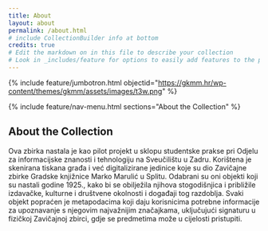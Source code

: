 ```yaml
---
title: About
layout: about
permalink: /about.html
# include CollectionBuilder info at bottom
credits: true
# Edit the markdown on in this file to describe your collection
# Look in _includes/feature for options to easily add features to the page
---
```


{% include feature/jumbotron.html objectid="https://gkmm.hr/wp-content/themes/gkmm/assets/images/t3w.png" %}

{% include feature/nav-menu.html sections="About the Collection" %}

## About the Collection

Ova zbirka nastala je kao pilot projekt u sklopu studentske prakse pri Odjelu za informacijske znanosti i tehnologiju na Sveučilištu u Zadru. Korištena je skenirana tiskana građa i već digitalizirane jedinice koje su dio Zavičajne zbirke Gradske knjižnice Marko Marulić u Splitu. Odabrani su oni objekti koji su nastali godine 1925., kako bi se obilježila njihova stogodišnjica i približile izdavačke, kulturne i društvene okolnosti i događaji tog razdoblja. Svaki objekt popraćen je metapodacima koji daju korisnicima potrebne informacije za upoznavanje s njegovim najvažnijim značajkama, uključujući signaturu u fizičkoj Zavičajnoj zbirci, gdje se predmetima može u cijelosti pristupiti.

